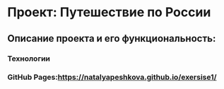 # Проект: Путешествие по России

## Описание проекта и его функциональность:

### Технологии

### GitHub Pages:https://natalyapeshkova.github.io/exersise1/


